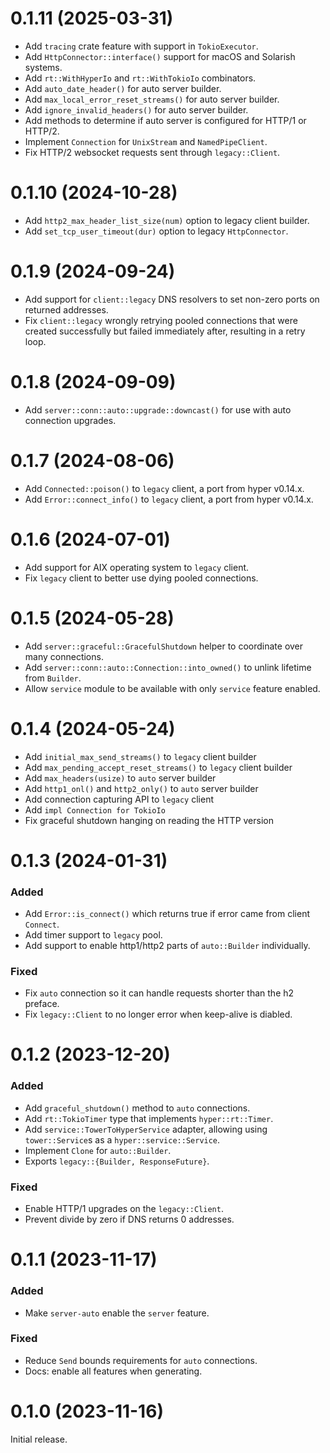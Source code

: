 # 0.1.11 (2025-03-31)

- Add `tracing` crate feature with support in `TokioExecutor`.
- Add `HttpConnector::interface()` support for macOS and Solarish systems.
- Add `rt::WithHyperIo` and `rt::WithTokioIo` combinators.
- Add `auto_date_header()` for auto server builder.
- Add `max_local_error_reset_streams()` for auto server builder.
- Add `ignore_invalid_headers()` for auto server builder.
- Add methods to determine if auto server is configured for HTTP/1 or HTTP/2.
- Implement `Connection` for `UnixStream` and `NamedPipeClient`.
- Fix HTTP/2 websocket requests sent through `legacy::Client`.

# 0.1.10 (2024-10-28)

- Add `http2_max_header_list_size(num)` option to legacy client builder.
- Add `set_tcp_user_timeout(dur)` option to legacy `HttpConnector`.

# 0.1.9 (2024-09-24)

- Add support for `client::legacy` DNS resolvers to set non-zero ports on returned addresses.
- Fix `client::legacy` wrongly retrying pooled connections that were created successfully but failed immediately after, resulting in a retry loop.


# 0.1.8 (2024-09-09)

- Add `server::conn::auto::upgrade::downcast()` for use with auto connection upgrades.

# 0.1.7 (2024-08-06)

- Add `Connected::poison()` to `legacy` client, a port from hyper v0.14.x.
- Add `Error::connect_info()` to `legacy` client, a port from hyper v0.14.x.

# 0.1.6 (2024-07-01)

- Add support for AIX operating system to `legacy` client.
- Fix `legacy` client to better use dying pooled connections.

# 0.1.5 (2024-05-28)

- Add `server::graceful::GracefulShutdown` helper to coordinate over many connections.
- Add `server::conn::auto::Connection::into_owned()` to unlink lifetime from `Builder`.
- Allow `service` module to be available with only `service` feature enabled.

# 0.1.4 (2024-05-24)

- Add `initial_max_send_streams()` to `legacy` client builder
- Add `max_pending_accept_reset_streams()` to `legacy` client builder
- Add `max_headers(usize)` to `auto` server builder
- Add `http1_onl()` and `http2_only()` to `auto` server builder
- Add connection capturing API to `legacy` client
- Add `impl Connection for TokioIo`
- Fix graceful shutdown hanging on reading the HTTP version

# 0.1.3 (2024-01-31)

### Added

- Add `Error::is_connect()` which returns true if error came from client `Connect`.
- Add timer support to `legacy` pool.
- Add support to enable http1/http2 parts of `auto::Builder` individually.

### Fixed

- Fix `auto` connection so it can handle requests shorter than the h2 preface.
- Fix `legacy::Client` to no longer error when keep-alive is diabled.

# 0.1.2 (2023-12-20)

### Added

- Add `graceful_shutdown()` method to `auto` connections.
- Add `rt::TokioTimer` type that implements `hyper::rt::Timer`.
- Add `service::TowerToHyperService` adapter, allowing using `tower::Service`s as a `hyper::service::Service`.
- Implement `Clone` for `auto::Builder`.
- Exports `legacy::{Builder, ResponseFuture}`.

### Fixed

- Enable HTTP/1 upgrades on the `legacy::Client`.
- Prevent divide by zero if DNS returns 0 addresses.

# 0.1.1 (2023-11-17)

### Added

- Make `server-auto` enable the `server` feature.

### Fixed

- Reduce `Send` bounds requirements for `auto` connections.
- Docs: enable all features when generating.

# 0.1.0 (2023-11-16)

Initial release.
